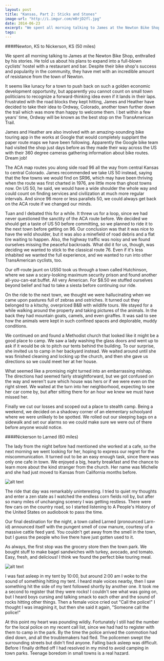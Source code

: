 ```yaml
---
layout: post
title: "Kansas, Part 2: Sticks and Stones"
image-url: "http://i.imgur.com/m0rjD2fl.jpg"
date: 2014-06-23
excerpt: "We spent all morning talking to James at the Newton Bike Shop, enthralled by his stories. He told us about his plans to expand into a full-blown cyclists' hostel with a restaurant and bar. Despite their bike shop's success and popularity in the community, they have met with an incredible amount of resistance from the town of Newton. "
tags:
---
```


####Newton, KS to Nickerson, KS (50 miles) 

We spent all morning talking to James at the Newton Bike Shop, enthralled by his stories. He told us about his plans to expand into a full-blown cyclists' hostel with a restaurant and bar. Despite their bike shop's success and popularity in the community, they have met with an incredible amount of resistance from the town of Newton. 

It seems like lunacy for a town to push back on such a golden economic development opportunity, but apparently you cannot count on small town politicians to recognize a forward-thinking idea even if it lands in their laps. Frustrated with the road blocks they kept hitting, James and Heather have decided to take their idea to Ordway, Colorado, another town further down the trail which was more than happy to welcome them. I bet within a few years' time, Ordway will be known as the best stop on the TransAmerican Trail.

James and Heather are also involved with an amazing-sounding bike touring app in the works at Google that would completely supplant the paper route maps we have been following. Apparently the Google bike team had visited the shop just days before as they made their way across the US with their 360 degree cameras gathering information about bike routes. Dream job!

The ACA map routes you along side road 96 all the way from central Kansas to central Colorado. James recommended we take US 50 instead, saying that the few towns we would find on SR96, which may have been thriving when the route was first charted in 1976, are little more than ghost towns now. On US 50, he said, we would have a wide shoulder the whole way and could count on finding services and civilization at much more regular intervals. And since 96 more or less parallels 50, we could always get back on the ACA route if we changed our minds.

Tuan and I debated this for a while. It threw us for a loop, since we had never questioned the sanctity of the ACA route before. We decided we should get a taste of US 50 before committing, so we planned to ride it to the next town before getting on 96. Our conclusion was that it was nice to have the wild shoulder, but it was also a minefield of road debris and a flat tire waiting to happen. Also, the highway traffic was noisy and we found ourselves missing the peaceful backroads. What did it for us, though, was deciding we wanted to stick to the classical route 76. Even if it's less inhabited we wanted the full experience, and we wanted to run into other TransAmerican cyclists, too. 

Our off-route jaunt on US50 took us through a town called Hutchinson, where we saw a scary-looking maximum security prison and found another all-you-can-eat buffet. All very American. For $8.50 we stuffed ourselves beyond belief and had to take a siesta before continuing our ride. 

On the ride to the next town, we thought we were hallucinating when we came upon pastures full of zebras and ostriches. It turned out they belonged to a kitschy, overpriced B&B with wildlife tours. We stayed for a while walking around the property and taking pictures of the animals. In the back they had mountain goats, camels, and even giraffes. It was sad to see how the animals were kept in such confined spaces and deplorable, muddy conditions.

We continued on and found a Methodist church that looked like it might be a good place to camp. We saw a lady washing the glass doors and went up to ask if it would be ok to pitch our tents behind the building. To our surprise, she invited us to camp in her backyard instead. We waited around until she was finished cleaning and locking up the church, and then she gave us directions so we could meet her at her house. 

What seemed like a promising night turned into an embarrassing mishap. The directions had seemed fairly straightforward, but we got confused on the way and weren't sure which house was hers or if we were even on the right street. We waited at the turn into her neighborhood, expecting to see her car come by, but after sitting there for an hour we knew we must have missed her. 

Finally we cut our losses and scoped out a place to stealth camp. Being a weekend, we decided on a shadowy corner of an elementary schoolyard where we were unlikely to be spotted. We rolled out our sleeping bags on a sidewalk and set our alarms so we could make sure we were out of there before anyone would notice.

####Nickerson to Larned (60 miles)

The lady from the night before had mentioned she worked at a cafe, so the next morning we went looking for her, hoping to express our regret for the miscommunication. It turned out to be an easy enough task, since there was only one cafe in town. We enjoyed a big, hearty breakfast and the chance to learn more about the kind stranger from the church. Her name was Michelle and she had just moved to Kansas from California months before.

![alt text](http://i.imgur.com/lWiCiHMl.jpg "Michelle") 

The ride that day was remarkably uninteresting. I tried to quiet my thoughts and enter a zen state as I watched the endless corn fields roll by, but after so many miles of unchanging scenery I was getting restless. There were few cars on the country road, so I started listening to A People's History of the United States on audiobook to pass the time.

Our final destination for the night, a town called Larned (pronounced Larn-id) announced itself with the pungent smell of cow manure, courtesy of a massive cattle feed yard. You couldn't get away from the smell in the town, but I guess the people who live there have just gotten used to it. 

As always, the first stop was the grocery store then the town park. We bought stuff to make bagel sandwiches with turkey, avocado, and tomato. Easy, fresh, and delicious! I think we found the perfect bike touring meal. 

![alt text](http://i.imgur.com/8Ajdmg2l.jpg "Bagel sandwiches")

I was fast asleep in my tent by 10:00, but around 2:00 am I woke to the sound of something hitting my tent. I heard male voices nearby, then I saw something hit the side of my tent followed shortly by another one. It took me a second to register that they were rocks! I couldn't see what was going on, but I heard boys cursing and talking smack to each other and the sound of rocks hitting other things. Then a female voice cried out "Call the police!" I thought I was imagining it, but then she said it again, "Someone call the police!" 

At this point my heart was pounding wildly. Fortunately I still had the number for the local police on my recent call list, since we had had to register with them to camp in the park. By the time the police arrived the commotion had died down, and all the troublemakers had fled. The policemen swept the surrounding streets but didn't find anyone. Falling back asleep was difficult. Before I finally drifted off I had resolved in my mind to avoid camping in town parks. Teenage boredom in small towns is a real hazard.
